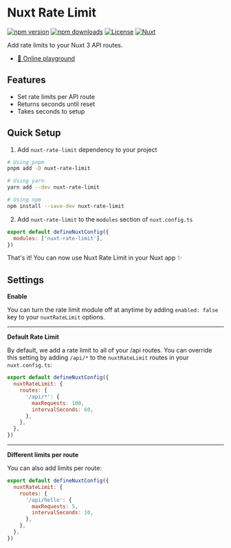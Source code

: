 # Nuxt Rate Limit

[![npm version][npm-version-src]][npm-version-href]
[![npm downloads][npm-downloads-src]][npm-downloads-href]
[![License][license-src]][license-href]
[![Nuxt][nuxt-src]][nuxt-href]

Add rate limits to your Nuxt 3 API routes.

- [🏀 Online playground](https://stackblitz.com/github/timb-103/nuxt-rate-limit?file=playground%2Fapp.vue)

## Features

- Set rate limits per API route
- Returns seconds until reset
- Takes seconds to setup

## Quick Setup

1. Add `nuxt-rate-limit` dependency to your project

```bash
# Using pnpm
pnpm add -D nuxt-rate-limit

# Using yarn
yarn add --dev nuxt-rate-limit

# Using npm
npm install --save-dev nuxt-rate-limit
```

2. Add `nuxt-rate-limit` to the `modules` section of `nuxt.config.ts`

```js
export default defineNuxtConfig({
  modules: ['nuxt-rate-limit'],
})
```

That's it! You can now use Nuxt Rate Limit in your Nuxt app ✨

## Settings

**Enable**

You can turn the rate limit module off at anytime by adding `enabled: false` key to your `nuxtRateLimit` options.

---

**Default Rate Limit**

By default, we add a rate limit to all of your /api routes. You can override this setting by adding `/api/*` to the `nuxtRateLimit` routes in your `nuxt.config.ts`:

```js
export default defineNuxtConfig({
  nuxtRateLimit: {
    routes: {
      '/api/*': {
        maxRequests: 100,
        intervalSeconds: 60,
      },
    },
  },
})
```

---

**Different limits per route**

You can also add limits per route:

```js
export default defineNuxtConfig({
  nuxtRateLimit: {
    routes: {
      '/api/hello': {
        maxRequests: 5,
        intervalSeconds: 10,
      },
    },
  },
})
```

<!-- Badges -->

[npm-version-src]: https://img.shields.io/npm/v/nuxt-rate-limit/latest.svg?style=flat&colorA=18181B&colorB=28CF8D
[npm-version-href]: https://npmjs.com/package/nuxt-rate-limit
[npm-downloads-src]: https://img.shields.io/npm/dm/nuxt-rate-limit.svg?style=flat&colorA=18181B&colorB=28CF8D
[npm-downloads-href]: https://npmjs.com/package/nuxt-rate-limit
[license-src]: https://img.shields.io/npm/l/nuxt-rate-limit.svg?style=flat&colorA=18181B&colorB=28CF8D
[license-href]: https://npmjs.com/package/nuxt-rate-limit
[nuxt-src]: https://img.shields.io/badge/Nuxt-18181B?logo=nuxt.js
[nuxt-href]: https://nuxt.com
